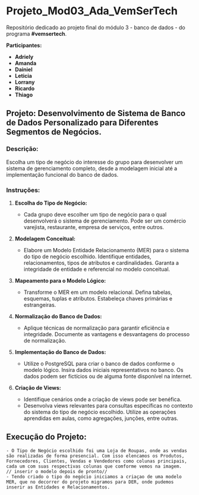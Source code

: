 # Projeto_Mod03_Ada_VemSerTech

Repositório dedicado ao projeto final do módulo 3 - banco de dados - do programa **#vemsertech**.
 
**Participantes:** 
- **Adriely**
- **Amanda**
- **Dainiel**
- **Leticia**
- **Lorrany**
- **Ricardo**
- **Thiago**

## Projeto: Desenvolvimento de Sistema de Banco de Dados Personalizado para Diferentes Segmentos de Negócios.

### Descrição:
Escolha um tipo de negócio do interesse do grupo para desenvolver um sistema de gerenciamento completo, desde a modelagem inicial até a implementação funcional do banco de dados.

### Instruções:

1. **Escolha do Tipo de Negócio:**
   - Cada grupo deve escolher um tipo de negócio para o qual desenvolverá o sistema de gerenciamento. Pode ser um comércio varejista, restaurante, empresa de serviços, entre outros.

2. **Modelagem Conceitual:**
   - Elabore um Modelo Entidade Relacionamento (MER) para o sistema do tipo de negócio escolhido. Identifique entidades, relacionamentos, tipos de atributos e cardinalidades. Garanta a integridade de entidade e referencial no modelo conceitual.

3. **Mapeamento para o Modelo Lógico:**
   - Transforme o MER em um modelo relacional. Defina tabelas, esquemas, tuplas e atributos. Estabeleça chaves primárias e estrangeiras.

4. **Normalização do Banco de Dados:**
   - Aplique técnicas de normalização para garantir eficiência e integridade. Documente as vantagens e desvantagens do processo de normalização.

5. **Implementação do Banco de Dados:**
   - Utilize o PostgreSQL para criar o banco de dados conforme o modelo lógico. Insira dados iniciais representativos no banco. Os dados podem ser fictícios ou de alguma fonte disponível na internet.

6. **Criação de Views:**
   - Identifique cenários onde a criação de views pode ser benéfica.
   - Desenvolva views relevantes para consultas específicas no contexto do sistema do tipo de negócio escolhido. Utilize as operações aprendidas em aulas, como agregações, junções, entre outras.

## Execução do Projeto:
    - O Tipo de Negócio escolhido foi uma Loja de Roupas, onde as vendas são realizadas de forma presencial. Com isso elencamos os Produtos, Fornecedores, Clientes, Vendas e Vendedores como colunas principais, cada um com suas respectivas colunas que comforme vemos na imagem.
    // inserir o modelo depois de pronto//
    - Tendo criado o tipo do negócio iniciamos a criaçao de uma modelo MER, que no decorrer do projeto migramos para DER, onde pudemos inserir as Entidades e Relacionamentos.
    